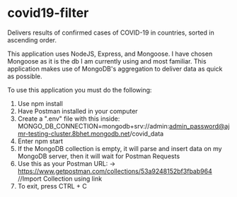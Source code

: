 # covid19-filter
Delivers results of confirmed cases of COVID-19 in countries, sorted in ascending order.


This application uses NodeJS, Express, and Mongoose. I have chosen Mongoose as it is the db I am currently using and most familiar.
This application makes use of MongoDB's aggregation to deliver data as quick as possible.

To use this application you must do the following:

1. Use npm install
2. Have Postman installed in your computer
3. Create a ".env" file with this inside: MONGO_DB_CONNECTION=mongodb+srv://admin:admin_password@ajmr-testing-cluster.8bhet.mongodb.net/covid_data
4. Enter npm start
5. If the MongoDB collection is empty, it will parse and insert data on my MongoDB server, then it will wait for Postman Requests
6. Use this as your Postman URL: 
  -> https://www.getpostman.com/collections/53a9248152bf3fbab964 //Import Collection using link
7. To exit, press CTRL + C
